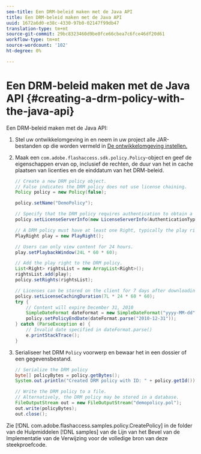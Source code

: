 ```yaml
---
seo-title: Een DRM-beleid maken met de Java API
title: Een DRM-beleid maken met de Java API
uuid: 1672a6d0-e38c-4330-97b0-02147f99db47
translation-type: tm+mt
source-git-commit: 29bc8323460d9be0fce66cbea7c6fce46df20d61
workflow-type: tm+mt
source-wordcount: '102'
ht-degree: 0%

---
```



# Een DRM-beleid maken met de Java API {#creating-a-drm-policy-with-the-java-api}

Een DRM-beleid maken met de Java API:

1. Stel uw ontwikkelomgeving in en neem in uw project alle JAR-bestanden op die worden vermeld in [De ontwikkelomgeving instellen.](../../protecting-content/setting-up-the-sdk/setup-dev-env.md)
1. Maak een `com.adobe.flashaccess.sdk.policy.Policy`-object en geef de eigenschappen ervan op, inclusief de rechten, de duur van het in cache plaatsen van licenties en de einddatum van het DRM-beleid.

   ```java
   // Create a new DRM policy object.  
   // False indicates the DRM policy does not use license chaining.  
   Policy policy = new Policy(false);  
   
   policy.setName("DemoPolicy");  
   
   // Specify that the DRM policy requires authentication to obtain a license.  
   policy.setLicenseServerInfo(new LicenseServerInfo(AuthenticationType.UsernamePassword));  
   
   // A DRM policy must have at least one Right, typically the play right  
   PlayRight play = new PlayRight();  
   
   // Users can only view content for 24 hours.  
   play.setPlaybackWindow(24L * 60 * 60);  
   
   // Add the play right to the DRM policy.  
   List<Right> rightsList = new ArrayList<Right>();  
   rightsList.add(play);  
   policy.setRights(rightsList);  
   
   // Licenses can be stored on the client for 7 days after downloading  
   policy.setLicenseCachingDuration(7L * 24 * 60 * 60);  
   try {  
       // Content will expire December 31, 2010  
       SimpleDateFormat dateFormat = new SimpleDateFormat("yyyy-MM-dd");  
       policy.setPolicyEndDate(dateFormat.parse("2010-12-31"));  
   } catch (ParseException e) {  
       // Invalid date specified in dateFormat.parse()  
       e.printStackTrace();  
   } 
   ```

1. Serialiseer het DRM `Policy` voorwerp en bewaar het in een dossier of een gegevensbestand.

   ```java
   // Serialize the DRM policy  
   byte[] policyBytes = policy.getBytes();  
   System.out.println("Created DRM policy with ID: " + policy.getId());  
   
   // Write the DRM policy to a file.   
   // Alternatively, the DRM policy may be stored in a database.  
   FileOutputStream out = new FileOutputStream("demopolicy.pol");  
   out.write(policyBytes);  
   out.close(); 
   ```

Zie [!DNL com.adobe.flashaccess.samples.policy.CreatePolicy] in de folder van de Hulpmiddelen [!DNL samples] van de Lijn van het Bevel van de Implementatie van de Verwijzing voor de volledige bron van deze steekproefcode.
